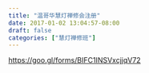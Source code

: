 ```yaml
---
title: "温哥华慧灯禅修会注册"
date: 2017-01-02 13:04:57-08:00
draft: false
categories: ["慧灯禅修班"]
---
```

https://goo.gl/forms/BIFC1INSVxcjjqV72
